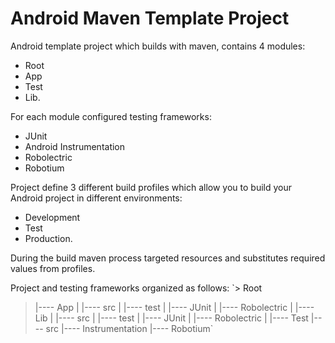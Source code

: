 Android Maven Template Project
==============================

Android template project which builds with maven, contains 4 modules:
  + Root
  + App
  + Test
  + Lib.

For each module configured testing frameworks:
  + JUnit
  + Android Instrumentation
  + Robolectric
  + Robotium

Project define 3 different build profiles which allow you to build your Android project in different environments:
  + Development
  + Test
  + Production.

During the build maven process targeted resources and substitutes required values from profiles.

Project and testing frameworks organized as follows:
`> Root
> |---- App
> |    |---- src
> |    |---- test
> |         |---- JUnit
> |         |---- Robolectric
> |
> |---- Lib
> |    |---- src
> |    |---- test
> |         |---- JUnit
> |         |---- Robolectric
> |
> |---- Test
>       |---- src
>             |---- Instrumentation
>             |---- Robotium`

